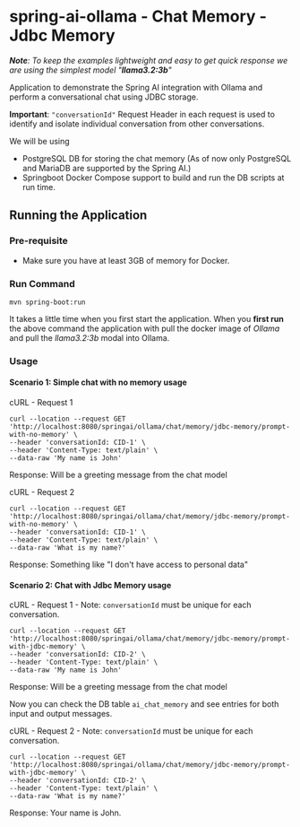 # spring-ai-ollama - Chat Memory - Jdbc Memory

_**Note**: To keep the examples lightweight and easy to get quick response we are using the simplest model "**llama3.2:3b**"_

Application to demonstrate the Spring AI integration with Ollama and perform a conversational chat using JDBC storage.

**Important**: `"conversationId"` Request Header  in each request is used to identify and isolate individual conversation from other conversations.

We will be using
- PostgreSQL DB for storing the chat memory (As of now only PostgreSQL and MariaDB are supported by the Spring AI.)
- Springboot Docker Compose support to build and run the DB scripts at run time.


## Running the Application 
### Pre-requisite
- Make sure you have at least 3GB of memory for Docker.

### Run Command
```
mvn spring-boot:run
```
It takes a little time when you first start the application. 
When you **first run** the above command the application with pull the docker image of _Ollama_ and pull the _llama3.2:3b_ modal into Ollama. 

### Usage
#### Scenario 1:  Simple chat with no memory usage
cURL - Request 1
```
curl --location --request GET 'http://localhost:8080/springai/ollama/chat/memory/jdbc-memory/prompt-with-no-memory' \
--header 'conversationId: CID-1' \
--header 'Content-Type: text/plain' \
--data-raw 'My name is John'
```
Response: Will be a greeting message from the chat model

cURL - Request 2
```
curl --location --request GET 'http://localhost:8080/springai/ollama/chat/memory/jdbc-memory/prompt-with-no-memory' \
--header 'conversationId: CID-1' \
--header 'Content-Type: text/plain' \
--data-raw 'What is my name?'
```
Response: Something like "I don't have access to personal data"


#### Scenario 2:  Chat with Jdbc Memory usage
cURL - Request 1 - Note: `conversationId` must be unique for each conversation.
```
curl --location --request GET 'http://localhost:8080/springai/ollama/chat/memory/jdbc-memory/prompt-with-jdbc-memory' \
--header 'conversationId: CID-2' \
--header 'Content-Type: text/plain' \
--data-raw 'My name is John'
```
Response: Will be a greeting message from the chat model

Now you can check the DB table `ai_chat_memory` and see entries for both input and output messages.

cURL - Request 2 - Note: `conversationId` must be unique for each conversation.
```
curl --location --request GET 'http://localhost:8080/springai/ollama/chat/memory/jdbc-memory/prompt-with-jdbc-memory' \
--header 'conversationId: CID-2' \
--header 'Content-Type: text/plain' \
--data-raw 'What is my name?'
```
Response: Your name is John.
